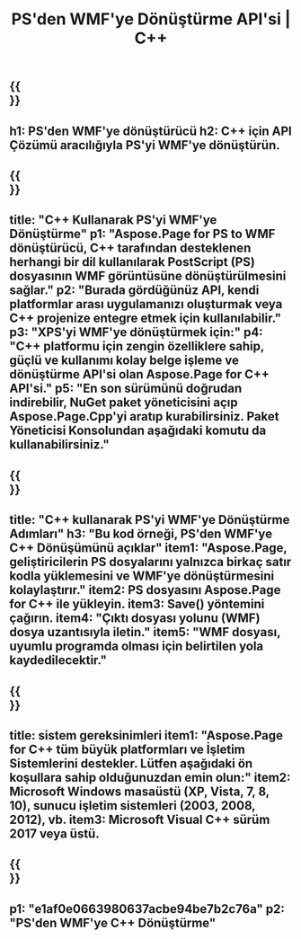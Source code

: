 ﻿---
translation: true
template: /_templates/_conversion-child-cpp.md
title: PS'den WMF'ye Dönüştürme API'si | C++
url: /cpp/conversion/ps-to-wmf/
description: Aspose.Page for C++ API çözümü tarafından sağlanan PS'den WMF'ye dönüştürme. Windows 32 bit, Windows 64 bit ve Linux 64 bit için C++ Runtime Environment'da çalışır.
informat: PS
outformat: WMF
otherformats: XPS EPS
---

{{<section banner>}}
---
h1: PS'den WMF'ye dönüştürücü
h2: C++ için API Çözümü aracılığıyla PS'yi WMF'ye dönüştürün.
---

{{<section overview>}}
---
title: "C++ Kullanarak PS'yi WMF'ye Dönüştürme"
p1: "Aspose.Page for PS to WMF dönüştürücü, C++ tarafından desteklenen herhangi bir dil kullanılarak PostScript (PS) dosyasının WMF görüntüsüne dönüştürülmesini sağlar."
p2: "Burada gördüğünüz API, kendi platformlar arası uygulamanızı oluşturmak veya C++ projenize entegre etmek için kullanılabilir."
p3: "XPS'yi WMF'ye dönüştürmek için:"
p4: "C++ platformu için zengin özelliklere sahip, güçlü ve kullanımı kolay belge işleme ve dönüştürme API'si olan Aspose.Page for C++ API'si."
p5: "En son sürümünü doğrudan indirebilir, NuGet paket yöneticisini açıp Aspose.Page.Cpp'yi aratıp kurabilirsiniz. Paket Yöneticisi Konsolundan aşağıdaki komutu da kullanabilirsiniz."
---

{{<section feature1>}}
---
title: "C++ kullanarak PS'yi WMF'ye Dönüştürme Adımları"
h3: "Bu kod örneği, PS'den WMF'ye C++ Dönüşümünü açıklar"
item1: "Aspose.Page, geliştiricilerin PS dosyalarını yalnızca birkaç satır kodla yüklemesini ve WMF'ye dönüştürmesini kolaylaştırır."
item2: PS dosyasını Aspose.Page for C++ ile yükleyin.
item3: Save() yöntemini çağırın.
item4: "Çıktı dosyası yolunu (WMF) dosya uzantısıyla iletin."
item5: "WMF dosyası, uyumlu programda olması için belirtilen yola kaydedilecektir."
---

{{<section feature2>}}
---
title: sistem gereksinimleri
item1: "Aspose.Page for C++ tüm büyük platformları ve İşletim Sistemlerini destekler. Lütfen aşağıdaki ön koşullara sahip olduğunuzdan emin olun:"
item2: Microsoft Windows masaüstü (XP, Vista, 7, 8, 10), sunucu işletim sistemleri (2003, 2008, 2012), vb.
item3: Microsoft Visual C++ sürüm 2017 veya üstü.
---

{{<section gist>}}
---
p1: "e1af0e0663980637acbe94be7b2c76a"
p2: "PS'den WMF'ye C++ Dönüştürme"
---
